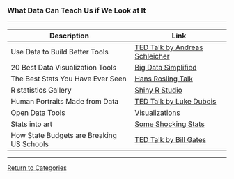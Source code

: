 ### What Data Can Teach Us if We Look at It ###
<hr>

| Description | Link |
|-------------|------|
| Use Data to Build Better Tools | [TED Talk by Andreas Schleicher](https://www.ted.com/talks/andreas_schleicher_use_data_to_build_better_schools) |
| 20 Best Data Visualization Tools | [Big Data Simplified](http://bigdata-madesimple.com/review-of-20-best-big-data-visualization-tools/) |
| The Best Stats You Have Ever Seen | [Hans Rosling Talk](https://www.ted.com/talks/hans_rosling_shows_the_best_stats_you_ve_ever_seen) |
|R statistics Gallery | [Shiny R Studio](https://shiny.rstudio.com/gallery/) |
| Human Portraits Made from Data | [TED Talk by Luke Dubois](https://www.ted.com/talks/r_luke_dubois_insightful_human_portraits_made_from_data) |
| Open Data Tools | [Visualizations](http://opendata-tools.org/en/visualization/) |
| Stats into art | [Some Shocking Stats](https://www.ted.com/talks/chris_jordan_pictures_some_shocking_stats) |
| How State Budgets are Breaking US Schools | [TED Talk by Bill Gates](https://www.ted.com/talks/bill_gates_how_state_budgets_are_breaking_us_schools) |

<hr>

[Return to Categories](./index.md)

















